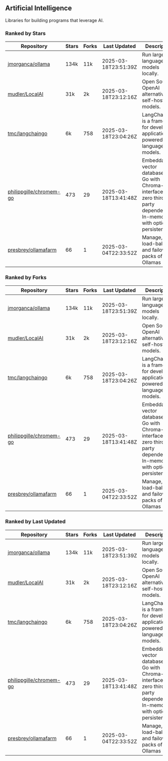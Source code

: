 ## Artificial Intelligence

Libraries for building programs that leverage AI.

### Ranked by Stars

| Repository | Stars | Forks | Last Updated | Description | 
|------------|-------|-------|--------------|-------------|
| [jmorganca/ollama](https://github.com/jmorganca/ollama) | 134k | 11k | 2025-03-18T23:51:39Z |  Run large language models locally. |
| [mudler/LocalAI](https://github.com/mudler/LocalAI) | 31k | 2k | 2025-03-18T23:12:16Z |  Open Source OpenAI alternative, self-host AI models. |
| [tmc/langchaingo](https://github.com/tmc/langchaingo) | 6k | 758 | 2025-03-18T23:04:26Z |  LangChainGo is a framework for developing applications powered by language models. |
| [philippgille/chromem-go](https://github.com/philippgille/chromem-go) | 473 | 29 | 2025-03-18T13:41:48Z |  Embeddable vector database for Go with Chroma-like interface and zero third-party dependencies. In-memory with optional persistence. |
| [presbrey/ollamafarm](https://github.com/presbrey/ollamafarm) | 66 | 1 | 2025-03-04T22:33:52Z |  Manage, load-balance, and failover packs of Ollamas |

### Ranked by Forks

| Repository | Stars | Forks | Last Updated | Description | 
|------------|-------|-------|--------------|-------------|
| [jmorganca/ollama](https://github.com/jmorganca/ollama) | 134k | 11k | 2025-03-18T23:51:39Z |  Run large language models locally. |
| [mudler/LocalAI](https://github.com/mudler/LocalAI) | 31k | 2k | 2025-03-18T23:12:16Z |  Open Source OpenAI alternative, self-host AI models. |
| [tmc/langchaingo](https://github.com/tmc/langchaingo) | 6k | 758 | 2025-03-18T23:04:26Z |  LangChainGo is a framework for developing applications powered by language models. |
| [philippgille/chromem-go](https://github.com/philippgille/chromem-go) | 473 | 29 | 2025-03-18T13:41:48Z |  Embeddable vector database for Go with Chroma-like interface and zero third-party dependencies. In-memory with optional persistence. |
| [presbrey/ollamafarm](https://github.com/presbrey/ollamafarm) | 66 | 1 | 2025-03-04T22:33:52Z |  Manage, load-balance, and failover packs of Ollamas |

### Ranked by Last Updated

| Repository | Stars | Forks | Last Updated | Description | 
|------------|-------|-------|--------------|-------------|
| [jmorganca/ollama](https://github.com/jmorganca/ollama) | 134k | 11k | 2025-03-18T23:51:39Z |  Run large language models locally. |
| [mudler/LocalAI](https://github.com/mudler/LocalAI) | 31k | 2k | 2025-03-18T23:12:16Z |  Open Source OpenAI alternative, self-host AI models. |
| [tmc/langchaingo](https://github.com/tmc/langchaingo) | 6k | 758 | 2025-03-18T23:04:26Z |  LangChainGo is a framework for developing applications powered by language models. |
| [philippgille/chromem-go](https://github.com/philippgille/chromem-go) | 473 | 29 | 2025-03-18T13:41:48Z |  Embeddable vector database for Go with Chroma-like interface and zero third-party dependencies. In-memory with optional persistence. |
| [presbrey/ollamafarm](https://github.com/presbrey/ollamafarm) | 66 | 1 | 2025-03-04T22:33:52Z |  Manage, load-balance, and failover packs of Ollamas |

